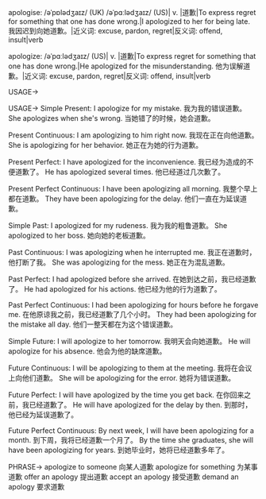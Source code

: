 apologise: /əˈpɒlədʒaɪz/ (UK) /əˈpɑːlədʒaɪz/ (US)| v. |道歉|To express regret for something that one has done wrong.|I apologized to her for being late. 我因迟到向她道歉。|近义词: excuse, pardon, regret|反义词: offend, insult|verb

apologize: /əˈpɑːlədʒaɪz/ (US)| v. |道歉|To express regret for something that one has done wrong.|He apologized for the misunderstanding. 他为误解道歉。|近义词: excuse, pardon, regret|反义词: offend, insult|verb


USAGE->

USAGE->
Simple Present:
I apologize for my mistake. 我为我的错误道歉。
She apologizes when she's wrong. 当她错了的时候，她会道歉。

Present Continuous:
I am apologizing to him right now. 我现在正在向他道歉。
She is apologizing for her behavior. 她正在为她的行为道歉。

Present Perfect:
I have apologized for the inconvenience. 我已经为造成的不便道歉了。
He has apologized several times. 他已经道过几次歉了。

Present Perfect Continuous:
I have been apologizing all morning. 我整个早上都在道歉。
They have been apologizing for the delay. 他们一直在为延误道歉。

Simple Past:
I apologized for my rudeness. 我为我的粗鲁道歉。
She apologized to her boss. 她向她的老板道歉。

Past Continuous:
I was apologizing when he interrupted me. 我正在道歉时，他打断了我。
She was apologizing for the mess. 她正在为混乱道歉。

Past Perfect:
I had apologized before she arrived. 在她到达之前，我已经道歉了。
He had apologized for his actions. 他已经为他的行为道歉了。

Past Perfect Continuous:
I had been apologizing for hours before he forgave me. 在他原谅我之前，我已经道歉了几个小时。
They had been apologizing for the mistake all day. 他们一整天都在为这个错误道歉。

Simple Future:
I will apologize to her tomorrow. 我明天会向她道歉。
He will apologize for his absence. 他会为他的缺席道歉。

Future Continuous:
I will be apologizing to them at the meeting. 我将在会议上向他们道歉。
She will be apologizing for the error. 她将为错误道歉。

Future Perfect:
I will have apologized by the time you get back. 在你回来之前，我已经道歉了。
He will have apologized for the delay by then. 到那时，他已经为延误道歉了。

Future Perfect Continuous:
By next week, I will have been apologizing for a month. 到下周，我将已经道歉一个月了。
By the time she graduates, she will have been apologizing for years. 到她毕业时，她将已经道歉多年了。


PHRASE->
apologize to someone  向某人道歉
apologize for something  为某事道歉
offer an apology  提出道歉
accept an apology  接受道歉
demand an apology  要求道歉
